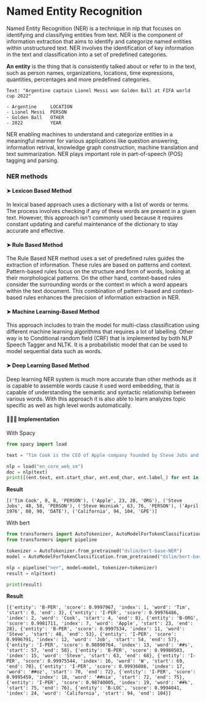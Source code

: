 # Named Entity Recognition

Named Entity Recognition (NER) is a technique in nlp that focuses on identifying and classifying entities from text. NER is the component of information extraction that aims to identify and categorize named entities within unstructured text. NER involves the identification of key information in the text and classification into a set of predefined categories.

**An entity** is the thing that is consistently talked about or refer to in the text, such as person names, organizations, locations, time expressions, quantities, percentages and more predefined categories.

    Text: "Argentine captain Lionel Messi won Golden Ball at FIFA world cup 2022"

    - Argentine     LOCATION
    - Lionel Messi  PERSON
    - Golden Ball   OTHER
    - 2022          YEAR
  
NER enabling machines to understand and categorize entities in a meaningful manner for various applications like question answering, information retrival, knowledge graph construction, machine translation and text summarization. NER plays important role in part-of-speech (POS) tagging and parsing.

### NER methods

#### ➤ Lexicon Based Method

In lexical based approach uses a dictionary with a list of words or terms. The process involves checking if any of these words are present in a given text. However, this approach isn't commonly used because it requires constant updating and careful maintenance of the dictionary to stay accurate and effective.

#### ➤ Rule Based Method

The Rule Based NER method uses a set of predefined rules guides the extraction of information. These rules are based on patterns and context. Pattern-based rules focus on the structure and form of words, looking at their morphological patterns. On the other hand, context-based rules consider the surrounding words or the context in which a word appears within the text document. This combination of pattern-based and context-based rules enhances the precision of information extraction in NER.

#### ➤ Machine Learning-Based Method

This approach includes to train the model for multi-class classification using different machine learning algorithms that requires a lot of labelling. Other way is to Conditional random field (CRF) that is implemented by both NLP Speech Tagger and NLTK. It is a probabilistic model that can be used to model sequential data such as words.

#### ➤ Deep Learning Based Method

Deep learning NER system is much more accurate than other methods as it is capable to assemble words cause it used word embedding, that is capable of understanding the semantic and syntactic relationship between various words. With this approach it is also able to learn analyzes topic specific as well as high level words automatically.


#### 👩🏻‍💻 Implementation

With Spacy

```py
from spacy import load

text = "Tim Cook is the CEO of Apple company founded by Steve Jobs and Steve Wozniak in April 1976 at California."

nlp = load("en_core_web_sm")
doc = nlp(text)
print([(ent.text, ent.start_char, ent.end_char, ent.label_) for ent in doc.ents])
```

**Result**

```shell
[('Tim Cook', 0, 8, 'PERSON'), ('Apple', 23, 28, 'ORG'), ('Steve Jobs', 48, 58, 'PERSON'), ('Steve Wozniak', 63, 76, 'PERSON'), ('April 1976', 80, 90, 'DATE'), ('California', 94, 104, 'GPE')]
```

With bert

```py
from transformers import AutoTokenizer, AutoModelForTokenClassification
from transformers import pipeline

tokenizer = AutoTokenizer.from_pretrained("dslim/bert-base-NER")
model = AutoModelForTokenClassification.from_pretrained("dslim/bert-base-NER")

nlp = pipeline("ner", model=model, tokenizer=tokenizer)
result = nlp(text)

print(result)
```

**Result**

```shell
[{'entity': 'B-PER', 'score': 0.9997967, 'index': 1, 'word': 'Tim', 'start': 0, 'end': 3}, {'entity': 'I-PER', 'score': 0.99976486, 'index': 2, 'word': 'Cook', 'start': 4, 'end': 8}, {'entity': 'B-ORG', 'score': 0.9981711, 'index': 7, 'word': 'Apple', 'start': 23, 'end': 28}, {'entity': 'B-PER', 'score': 0.9997534, 'index': 11, 'word': 'Steve', 'start': 48, 'end': 53}, {'entity': 'I-PER', 'score': 0.9996791, 'index': 12, 'word': 'Job', 'start': 54, 'end': 57}, {'entity': 'I-PER', 'score': 0.98890764, 'index': 13, 'word': '##s', 'start': 57, 'end': 58}, {'entity': 'B-PER', 'score': 0.99980503, 'index': 15, 'word': 'Steve', 'start': 63, 'end': 68}, {'entity': 'I-PER', 'score': 0.99975544, 'index': 16, 'word': 'W', 'start': 69, 'end': 70}, {'entity': 'I-PER', 'score': 0.99936086, 'index': 17, 'word': '##oz', 'start': 70, 'end': 72}, {'entity': 'I-PER', 'score': 0.9995459, 'index': 18, 'word': '##nia', 'start': 72, 'end': 75}, {'entity': 'I-PER', 'score': 0.98740005, 'index': 19, 'word': '##k', 'start': 75, 'end': 76}, {'entity': 'B-LOC', 'score': 0.9994041, 'index': 24, 'word': 'California', 'start': 94, 'end': 104}]
```